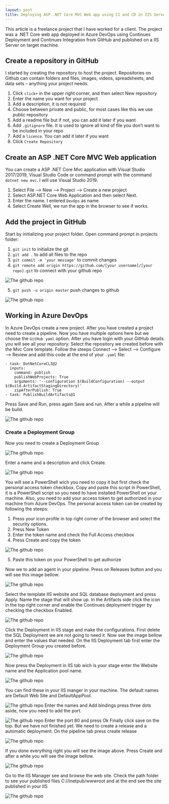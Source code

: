 ```yaml
---
layout: post
title: Deploying ASP .NET Core MVC Web app using CI and CD in IIS Server from Azure DevOps
---
```



This article is a freelance project that I have worked for a client. The project was a .NET Core web app deployed in Azure DevOps using Continues Deployment and Continues Integration from GitHub and published on a IIS Server on target machine.
## Create a repository in GitHub
I started by creating the repository to host the project. Repositories on Github can contain folders and files, images, videos, spreadsheets, and data sets – anything your project needs. 
1.	Click `click+` in the upper right corner, and then select New repository
2.	Enter the name you want for your project
3.	Add a description, it is not required
4.	Choose between private and public, for most cases like this we use public repository
5.	Add a readme file but if not, you can add it later if you want
6.	Add `.gitignore` file. It is used to ignore all kind of file you don’t want to be included in your repo
7.	Add a `licence`. You can add it later if you want
8.	Click `Create Repository`

## Create an ASP .NET Core MVC Web application

You can create a ASP .NET Core Mvc application with Visual Studio 2017/2019, Visual Studio Code or command prompt with the command `dotnet new mvc`.
I will use Visual Studio 2019.
1.	Select File --> New --> Project --> Create a new project
2.	Select ASP.NET Core Web Application and then select Next.
3.	Enter the name. I entered `DevOps` as name
4.	Select Create
Well, we run the app in the browser to see if works.

## Add the project in GitHub

Start by initializing your project folder. Open command prompt in projects folder:
1.	`git init` to initialize the git
2.	`git add .` to add all files to the repo
3.	`git commit -m 'your message'` to commit changes
4.	`git remote add origin https://github.com/[your username]/[your repo].git` to connect with your github repo

![The github repo](/images/fifthPost/GithubRepo.PNG)

5.	`git push -u origin master` push changes to github

![The github repo](/images/fifthPost/PushToGitHub.PNG)

 


## Working in Azure DevOps

In Azure DevOps create a new project. After you have created a project need to create a pipeline. Now you have multiple options here but we choose the `GitHub yaml` option. 
After you have login with your GitHub details you will see all your repository. Select the repository we created before with the Mvc Core template. Follow the steeps Connect --> Select --> Configure --> Review  and add this code at the end of your `.yaml` file:

```
- task: DotNetCoreCLI@2
  inputs:
    command: publish
    publishWebProjects: True
    arguments: '--configuration $(BuildConfiguration) --output $(Build.ArtifactStagingDirectory)'
    zipAfterPublish: True
- task: PublishBuildArtifacts@1
```

Press Save and Run, press again Save and run. After a while a pipeline will be build.

![The github repo](/images/fifthPost/Build.PNG)
 
### Create a Deployment Group

Now you need to create a Deployment Group

 ![The github repo](/images/FifthPost/DeploymentGroup.PNG)
 
Enter a name and a description and click Create. 

 ![The github repo](/images/fifthPost/DeploymentGroupScript.PNG)

You will see a PowerShell wich you need to copy it but first check the personal access token checkbox. Copy and paste this script in PowerShell, it is a PowerShell script so you need to have installed PowerShell on your machine. Also, you need to add your access token to get authorized in your machine from Azure DevOps. The personal access token can be created by following the steeps: 
1.	Press your icon profile in top right corner of the browser and select the security options.
2.	Press New Token
3.	Enter the token name and check the Full Access checkbox
4.	Press Create and copy the token 
 
 ![The github repo](/images/fifthPost/Token.PNG)

5.	Paste this token on your PowerShell to get authorize
  
Now we to add an agent in your pipeline. Press on Releases button and you will see this image bellow:

 ![The github repo](/images/fifthPost/SelectTemplateRelease.PNG)

Select the template IIS website and SQL database deployment and press Apply. Name the stage that will show up. In the Artifacts side click the icon in the top right corner and enable the Continues deployment trigger by checking the checkbox Enabled.

![The github repo](/images/fifthPost/ICon.PNG)
 
Click the Deployment in IIS stage and make the configurations.
First delete the SQL Deployment we are not going to need it.  Now see the image bellow and enter the values that needed. On the IIS Deployment tab first enter the Deployment Group you created before.
 

 ![The github repo](/images/fifthPost/IISDeployment.PNG)

Now press the Deployment in IIS tab wich is your stage enter the Website name and the Application pool name. 
  
  ![The github repo](/images/fifthPost/DeploymentInIIS.PNG)

You can find these in your IIS manger in your machine. The default names are Default Web Site and DefaultAppPool.

 ![The github repo](/images/fifthPost/IISManager.PNG)
Enter the names and Add bindings press three dots aside, now you need to add the port.
 
  ![The github repo](/images/fifthPost/port80.PNG)
Enter the port 80 and press Ok
Finally click save on the top. But we have not finished yet. We need to create a release and a automatic deployment. On the pipeline tab press create release 
 
  ![The github repo](/images/fifthPost/release.PNG)

If you done everything right you will see the image above. Press Create and after a while you will see the image bellow.
 
  ![The github repo](/images/fifthPost/success.PNG)

Go to the IIS Manager see and browse the web site.
Check the path folder to see your published files C://inetpub/wwwroot and at the end see the site published in your IIS
 
  ![The github repo](/images/fifthPost/site.PNG)
